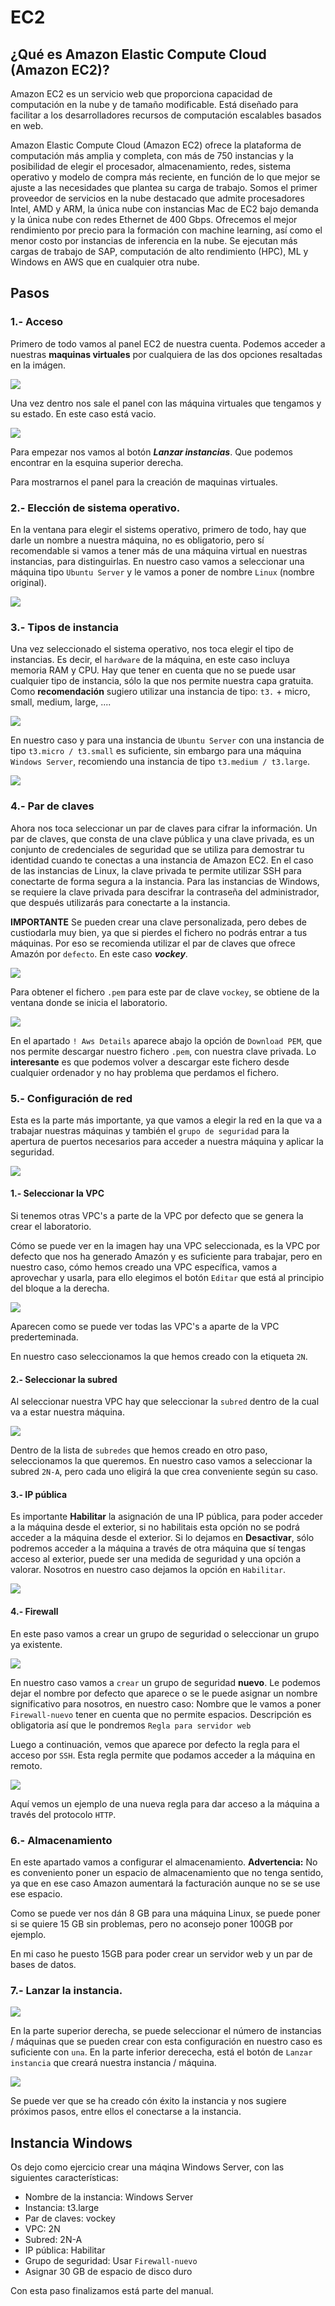 # EC2
## ¿Qué es Amazon Elastic Compute Cloud (Amazon EC2)?

Amazon EC2 es un servicio web que proporciona capacidad de computación en la nube y de tamaño modificable. Está diseñado para facilitar a los desarrolladores recursos de computación escalables basados en web.

Amazon Elastic Compute Cloud (Amazon EC2) ofrece la plataforma de computación más amplia y completa, con más de 750 instancias y la posibilidad de elegir el procesador, almacenamiento, redes, sistema operativo y modelo de compra más reciente, en función de lo que mejor se ajuste a las necesidades que plantea su carga de trabajo. Somos el primer proveedor de servicios en la nube destacado que admite procesadores Intel, AMD y ARM, la única nube con instancias Mac de EC2 bajo demanda y la única nube con redes Ethernet de 400 Gbps. Ofrecemos el mejor rendimiento por precio para la formación con machine learning, así como el menor costo por instancias de inferencia en la nube. Se ejecutan más cargas de trabajo de SAP, computación de alto rendimiento (HPC), ML y Windows en AWS que en cualquier otra nube. 

## Pasos
### 1.- Acceso
Primero de todo vamos al panel EC2 de nuestra cuenta.
Podemos acceder a nuestras **maquinas virtuales** por cualquiera de las dos opciones resaltadas en la imágen.

![](./assets/ec2_panel.png)

Una vez dentro nos sale el panel con las máquina virtuales que tengamos y su estado. En este caso está vacio.

![](./assets/ec2_instancias_vacia.png)

Para empezar nos vamos al botón ***Lanzar instancias***. Que podemos encontrar en la esquina superior derecha.

Para mostrarnos el panel para la creación de maquinas virtuales.
### 2.- Elección de sistema operativo.
En la ventana para elegir el sistems operativo, primero de todo, hay que darle un nombre a nuestra máquina, no es obligatorio, pero sí recomendable si vamos a tener más de una máquina virtual en nuestras instancias, para distinguirlas.
En nuestro caso vamos a seleccionar una máquina tipo `Ubuntu Server` y le vamos a poner de nombre `Linux` (nombre original).

![](./assets/ec2_nombre_so.png)

### 3.- Tipos de instancia
Una vez seleccionado el sistema operativo, nos toca elegir el tipo de instancias. Es decir, el `hardware` de la máquina, en este caso incluya memoria RAM y CPU. Hay que tener en cuenta que no se puede usar cualquier tipo de instancia, sólo la que nos permite nuestra capa gratuita. 
Como **recomendación** sugiero utilizar una instancia de tipo: `t3.` + micro, small, medium, large, ....

![](./assets/ec2_linuxserver.png)

En nuestro caso y para una instancia de `Ubuntu Server` con una instancia de tipo `t3.micro / t3.small` es suficiente, sin embargo para una máquina `Windows Server`, recomiendo una instancia de tipo `t3.medium / t3.large`.

![](./assets/ec2_instancia.png)

### 4.- Par de claves

Ahora nos toca seleccionar un par de claves para cifrar la información.
Un par de claves, que consta de una clave pública y una clave privada, es un conjunto de credenciales de seguridad que se utiliza para demostrar tu identidad cuando te conectas a una instancia de Amazon EC2. En el caso de las instancias de Linux, la clave privada te permite utilizar SSH para conectarte de forma segura a la instancia. Para las instancias de Windows, se requiere la clave privada para descifrar la contraseña del administrador, que después utilizarás para conectarte a la instancia.

**IMPORTANTE**
Se pueden crear una clave personalizada, pero debes de custiodarla muy bien, ya que si pierdes el fichero no podrás entrar a tus máquinas.
Por eso se recomienda utilizar el par de claves que ofrece Amazón por `defecto`. En este caso ***vockey***.

![](./assets/ec2_par_claves.png)

Para obtener el fichero `.pem` para este par de clave `vockey`, se obtiene de la ventana donde se inicia el laboratorio.

![](./assets/ec2_par_claves_descarga.png)

En el apartado `! Aws Details` aparece abajo la opción de `Download PEM`, que nos permite descargar nuestro fichero `.pem`, con nuestra clave privada. Lo **interesante** es que podemos volver a descargar este fichero desde cualquier ordenador y no hay problema que perdamos el fichero.

### 5.- Configuración de red
Esta es la parte más importante, ya que vamos a elegir la red en la que va a trabajar nuestras máquinas y también el `grupo de seguridad` para la apertura de puertos necesarios para acceder a nuestra máquina y aplicar la seguridad.

![](./assets/ec2_vpc_inicial.png)

#### 1.- Seleccionar la VPC
Si tenemos otras VPC's a parte de la VPC por defecto que se genera la crear el laboratorio.

Cómo se puede ver en la imagen hay una VPC seleccionada, es la VPC por defecto que nos ha generado Amazón y es suficiente para trabajar, pero en nuestro caso, cómo hemos creado una VPC específica, vamos a aprovechar y usarla, para ello elegimos el botón `Editar` que está al principio del bloque a la derecha.

![](./assets/ec2_vpc_selec.png)

Aparecen como se puede ver todas las VPC's a aparte de la VPC prederteminada.

En nuestro caso seleccionamos la que hemos creado con la etiqueta `2N`.

#### 2.- Seleccionar la subred
Al seleccionar nuestra VPC hay que seleccionar la `subred` dentro de la cual va a estar nuestra máquina.

![](./assets/ec2_vpc_subred.png)

Dentro de la lista de `subredes` que hemos creado en otro paso, seleccionamos la que queremos. En nuestro caso vamos a seleccionar la subred `2N-A`, pero cada uno eligirá la que crea conveniente según su caso.

#### 3.- IP pública
Es importante **Habilitar** la asignación de una IP pública, para poder acceder a la máquina desde el exterior, si no habilitais esta opción no se podrá acceder a la máquina desde el exterior.
Si lo dejamos en **Desactivar**, sólo podremos acceder a la máquina a través de otra máquina que sí tengas acceso al exterior, puede ser una medida de seguridad y una opción a valorar.
Nosotros en nuestro caso dejamos la opción en `Habilitar`.

![](./assets/ec2_vpc_ip.png)

#### 4.- Firewall
En este paso vamos a crear un grupo de seguridad o seleccionar un grupo ya existente.

 ![](./assets/ec2_vpc_firewall.png) 

En nuestro caso vamos a `crear` un grupo de seguridad **nuevo**. Le podemos dejar el nombre por defecto que aparece o se le puede asignar un nombre significativo para nosotros, en nuestro caso:
Nombre que le vamos a poner `Firewall-nuevo` tener en cuenta que no permite espacios.
Descripción es obligatoria así que le pondremos `Regla para servidor web`

Luego a continuación, vemos que  aparece por defecto la regla para el acceso por `SSH`. Esta regla permite que podamos acceder a la máquina en remoto.

![](./assets/ec2_vpc_firewall_http.png)

Aquí vemos un ejemplo de una nueva regla para dar acceso a la máquina a través del protocolo `HTTP`. 


### 6.- Almacenamiento
En este apartado vamos a configurar el almacenamiento.
**Advertencia:** No es conveniento poner un espacio de almacenamiento que no tenga sentido, ya que en ese caso Amazon aumentará la facturación aunque no se se use ese espacio.

Como se puede ver nos dán 8 GB para una máquina Linux, se puede poner si se quiere 15 GB sin problemas, pero no aconsejo poner 100GB por ejemplo.

En mi caso he puesto 15GB para poder crear un servidor web y un par de bases de datos.

### 7.- Lanzar la instancia.

![](./assets/ec2_vpc_fin.png)

En la parte superior derecha, se puede seleccionar el número de instancias / máquinas que se pueden crear con esta configuración en nuestro caso es suficiente con `una`.
En la parte inferior derececha, está el botón de `Lanzar instancia` que creará nuestra instancia / máquina.

![](./assets/ec2_creada_linux.png)

Se puede ver que se ha creado cón éxito la instancia y nos sugiere próximos pasos, entre ellos el conectarse a la instancia.

## Instancia Windows
Os dejo como ejercicio crear una máqina Windows Server, con las siguientes características:
- Nombre de la instancia: Windows Server
- Instancia: t3.large
- Par de claves: vockey
- VPC: 2N
- Subred: 2N-A
- IP pública: Habilitar
- Grupo de seguridad: Usar `Firewall-nuevo`
- Asignar 30 GB de espacio de disco duro


Con esta paso finalizamos está parte del manual.
